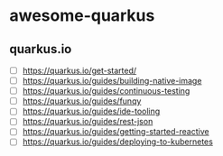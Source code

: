 # awesome-quarkus
## quarkus.io
- [ ] https://quarkus.io/get-started/
- [ ] https://quarkus.io/guides/building-native-image
- [ ] https://quarkus.io/guides/continuous-testing
- [ ] https://quarkus.io/guides/funqy
- [ ] https://quarkus.io/guides/ide-tooling
- [ ] https://quarkus.io/guides/rest-json
- [ ] https://quarkus.io/guides/getting-started-reactive
- [ ] https://quarkus.io/guides/deploying-to-kubernetes
